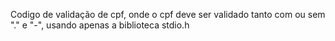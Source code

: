 Codigo de validação de cpf, onde o cpf deve ser validado tanto com ou sem "." e "-", usando apenas a biblioteca stdio.h
